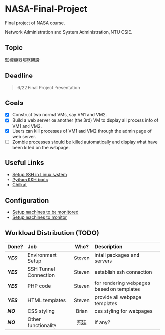 # NASA-Final-Project

Final project of NASA course.

Network Administration and System Administration, NTU CSIE.

## Topic

監控機器服務架設

## Deadline

> 6/22 Final Project Presentation

## Goals

- [x] Construct two normal VMs, say VM1 and VM2.
- [x] Build a web server on another (the 3rd) VM to display all process info of VM1 and VM2.
- [x] Users can kill processes of VM1 and VM2 through the admin page of web server.
- [ ] Zombie processes should be killed automatically and display what have been killed on the webpage.

## Useful Links

* [Setup SSH in Linux system](http://docs.oracle.com/cd/E18930_01/html/821-2426/gksja.html#gksrd)
* [Python SSH tools](https://wiki.python.org/moin/SecureShell)
* [Chilkat](https://www.chilkatsoft.com/python.asp)

## Configuration

* [Setup machines to be monitored](./config_monitored.md)
* [Setup machines to monitor](./config_monitoring.md)

## Workload Distribution (TODO)

|Done?|Job|Who?|Description|
|:-----------------|:--------|:---:|:-------|
|***YES***|Environment Setup|Steven|intall packages and servers|
|***YES***|SSH Tunnel Connection|Steven|establish ssh connection|
|***YES***|PHP code|Steven|for rendering webpages based on templates|
|***YES***|HTML templates|Steven|provide all webpage templates|
|***NO***|CSS styling|Brian|css styling for webpages|
|***NO***|Other functionality|冠廷|If any?|



